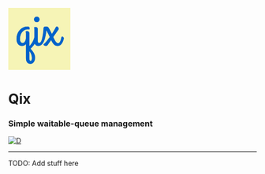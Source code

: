 <img src="branding/logo.png" alt="Qix logo" width="25%"></img>

# Qix
### Simple waitable-queue management

[![D](https://github.com/deavmi/qix/actions/workflows/d.yml/badge.svg)](https://github.com/deavmi/qix/actions/workflows/d.yml)

---

TODO: Add stuff here